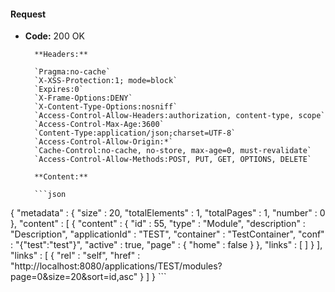 #### Request

* **Code:** 200 OK

        **Headers:**

        `Pragma:no-cache`
        `X-XSS-Protection:1; mode=block`
        `Expires:0`
        `X-Frame-Options:DENY`
        `X-Content-Type-Options:nosniff`
        `Access-Control-Allow-Headers:authorization, content-type, scope`
        `Access-Control-Max-Age:3600`
        `Content-Type:application/json;charset=UTF-8`
        `Access-Control-Allow-Origin:*`
        `Cache-Control:no-cache, no-store, max-age=0, must-revalidate`
        `Access-Control-Allow-Methods:POST, PUT, GET, OPTIONS, DELETE`

        **Content:**

        ```json
    
{
  "metadata" : {
    "size" : 20,
    "totalElements" : 1,
    "totalPages" : 1,
    "number" : 0
  },
  "content" : [ {
    "content" : {
      "id" : 55,
      "type" : "Module",
      "description" : "Description",
      "applicationId" : "TEST",
      "container" : "TestContainer",
      "conf" : "{\"test\":\"test\"}",
      "active" : true,
      "page" : {
        "home" : false
      }
    },
    "links" : [ ]
  } ],
  "links" : [ {
    "rel" : "self",
    "href" : "http://localhost:8080/applications/TEST/modules?page=0&size=20&sort=id,asc"
  } ]
}
        ```
